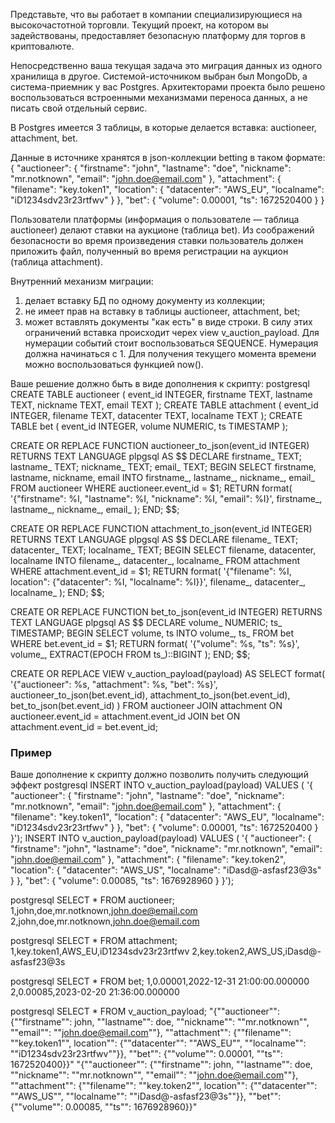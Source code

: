 
Представьте, что вы работает в компании специализирующиеся на высокочастотной торговли. Текущий проект, на котором вы 
задействованы, предоставляет безопасную платформу для торгов в криптовалюте.

Непосредственно ваша текущая задача это миграция данных из одного хранилища в другое. Системой-источником выбран был MongoDb,
а система-приемник у вас Postgres. Архитекторами проекта было решено воспользоваться встроенными механизмами переноса данных, 
а не писать свой отдельный сервис.

В Postgres имеется 3 таблицы, в которые делается вставка: auctioneer, attachment, bet.

Данные в источнике хранятся в json-коллекции betting в таком формате:
{
    "auctioneer": {
        "firstname": "john",
        "lastname": "doe",
        "nickname": "mr.notknown",
        "email": "john.doe@email.com"
    },
    "attachment": {
        "filename": "key.token1",
        "location": {
            "datacenter": "AWS_EU",
            "localname": "iD1234sdv23r23rtfwv"
        }
    },
    "bet": {
        "volume": 0.00001,
        "ts": 1672520400
    }
}

Пользователи платформы (информация о пользователе — таблица auctioneer) делают ставки на аукционе
(таблица bet). Из соображений безопасности во время произведения ставки пользователь 
должен приложить файл, полученный во время регистрации на аукцион (таблица attachment).

Внутренний механизм миграции:
1. делает вставку БД по одному документу из коллекции;
2. не имеет прав на вставку в таблицы auctioneer, attachment, bet;
3. может вставлять документы "как есть" в виде строки.
В силу этих ограничений вставка происходит черех view v_auction_payload.
Для нумерации событий стоит воспользоваться SEQUENCE.
Нумерация должна начинаться с 1.
Для получения текущего момента времени можно воспользоваться функцией now().

Ваше решение должно быть в виде дополнения к скрипту:
postgresql
CREATE TABLE auctioneer (
    event_id   INTEGER,
    firstname  TEXT,
    lastname   TEXT,
    nickname   TEXT,
    email      TEXT
);
CREATE TABLE attachment (
    event_id   INTEGER,
    filename   TEXT,
    datacenter TEXT,
    localname  TEXT
);
CREATE TABLE bet (
    event_id   INTEGER,
    volume     NUMERIC,
    ts         TIMESTAMP
);

CREATE OR REPLACE FUNCTION auctioneer_to_json(event_id INTEGER)
    RETURNS TEXT
    LANGUAGE plpgsql
AS $$
DECLARE
    firstname_ TEXT;
    lastname_  TEXT;
    nickname_  TEXT;
    email_     TEXT;
BEGIN
    SELECT
        firstname, lastname, nickname, email
    INTO
        firstname_, lastname_, nickname_, email_
    FROM
        auctioneer
    WHERE
        auctioneer.event_id = $1;
    RETURN format(
        '{"firstname": %I, "lastname": %I, "nickname": %I, "email": %I}',
        firstname_, lastname_, nickname_, email_
    );
END;
$$;

CREATE OR REPLACE FUNCTION attachment_to_json(event_id INTEGER)
    RETURNS TEXT
    LANGUAGE plpgsql
AS $$
DECLARE
    filename_   TEXT;
    datacenter_ TEXT;
    localname_  TEXT;
BEGIN
    SELECT
        filename, datacenter, localname
    INTO
        filename_, datacenter_, localname_
    FROM
        attachment
    WHERE
        attachment.event_id = $1;
    RETURN format(
        '{"filename": %I, location": {"datacenter": %I, "localname": %I}}',
        filename_, datacenter_, localname_
    );
END;
$$;

CREATE OR REPLACE FUNCTION bet_to_json(event_id INTEGER)
    RETURNS TEXT
    LANGUAGE plpgsql
AS $$
DECLARE
    volume_     NUMERIC;
    ts_         TIMESTAMP;
BEGIN
    SELECT
        volume, ts
    INTO
        volume_, ts_
    FROM
        bet
    WHERE
        bet.event_id = $1;
    RETURN format(
        '{"volume": %s, "ts": %s}',
        volume_, EXTRACT(EPOCH FROM ts_)::BIGINT
    );
END;
$$;


CREATE OR REPLACE VIEW v_auction_payload(payload) AS
    SELECT
        format(
            '{"auctioneer": %s, "attachment": %s, "bet": %s}',
            auctioneer_to_json(bet.event_id),
            attachment_to_json(bet.event_id),
            bet_to_json(bet.event_id)
        )
    FROM
        auctioneer
    JOIN
        attachment
        ON
            auctioneer.event_id = attachment.event_id
    JOIN
        bet
        ON
            attachment.event_id = bet.event_id;


### Пример
Ваше дополнение к скрипту должно позволить получить следующий эффект
postgresql
INSERT INTO v_auction_payload(payload) VALUES (
'{
    "auctioneer": {
        "firstname": "john",
        "lastname": "doe",
        "nickname": "mr.notknown",
        "email": "john.doe@email.com"
    },
    "attachment": {
        "filename": "key.token1",
        "location": {
            "datacenter": "AWS_EU",
            "localname": "iD1234sdv23r23rtfwv"
        }
    },
    "bet": {
        "volume": 0.00001,
        "ts": 1672520400
    }
}');
INSERT INTO v_auction_payload(payload) VALUES (
'{
    "auctioneer": {
        "firstname": "john",
        "lastname": "doe",
        "nickname": "mr.notknown",
        "email": "john.doe@email.com"
    },
    "attachment": {
        "filename": "key.token2",
        "location": {
            "datacenter": "AWS_US",
            "localname": "iDasd@-asfasf23@3s"
        }
    },
    "bet": {
        "volume": 0.00085,
        "ts": 1676928960
    }
}');

postgresql
SELECT * FROM auctioneer;
1,john,doe,mr.notknown,john.doe@email.com
2,john,doe,mr.notknown,john.doe@email.com

postgresql
SELECT * FROM attachment;
1,key.token1,AWS_EU,iD1234sdv23r23rtfwv
2,key.token2,AWS_US,iDasd@-asfasf23@3s

postgresql
SELECT * FROM bet;
1,0.00001,2022-12-31 21:00:00.000000
2,0.00085,2023-02-20 21:36:00.000000

postgresql
SELECT * FROM v_auction_payload;
"{""auctioneer"": {""firstname"": john, ""lastname"": doe, ""nickname"": ""mr.notknown"", ""email"": ""john.doe@email.com""}, ""attachment"": {""filename"": ""key.token1"", location"": {""datacenter"": ""AWS_EU"", ""localname"": ""iD1234sdv23r23rtfwv""}}, ""bet"": {""volume"": 0.00001, ""ts"": 1672520400}}"
"{""auctioneer"": {""firstname"": john, ""lastname"": doe, ""nickname"": ""mr.notknown"", ""email"": ""john.doe@email.com""}, ""attachment"": {""filename"": ""key.token2"", location"": {""datacenter"": ""AWS_US"", ""localname"": ""iDasd@-asfasf23@3s""}}, ""bet"": {""volume"": 0.00085, ""ts"": 1676928960}}"